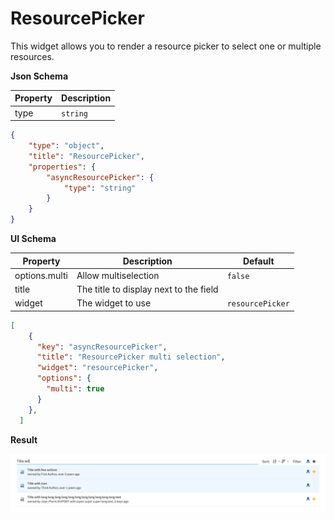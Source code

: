 # ResourcePicker

This widget allows you to render a resource picker to select one or multiple resources.

**Json Schema**

| Property | Description |
|---|---|
| type | `string` |


```json
{
    "type": "object",
    "title": "ResourcePicker",
    "properties": {
        "asyncResourcePicker": {
            "type": "string"
        }
    }
}
```

**UI Schema**

| Property | Description | Default |
|---|---|---|
| options.multi | Allow multiselection | `false` |
| title | The title to display next to the field |  |
| widget | The widget to use | `resourcePicker` |

```json
[
    {
      "key": "asyncResourcePicker",
      "title": "ResourcePicker multi selection",
      "widget": "resourcePicker",
      "options": {
        "multi": true
      }
    },
  ]
```

**Result**

![ResourcePicker](screenshot.png)
